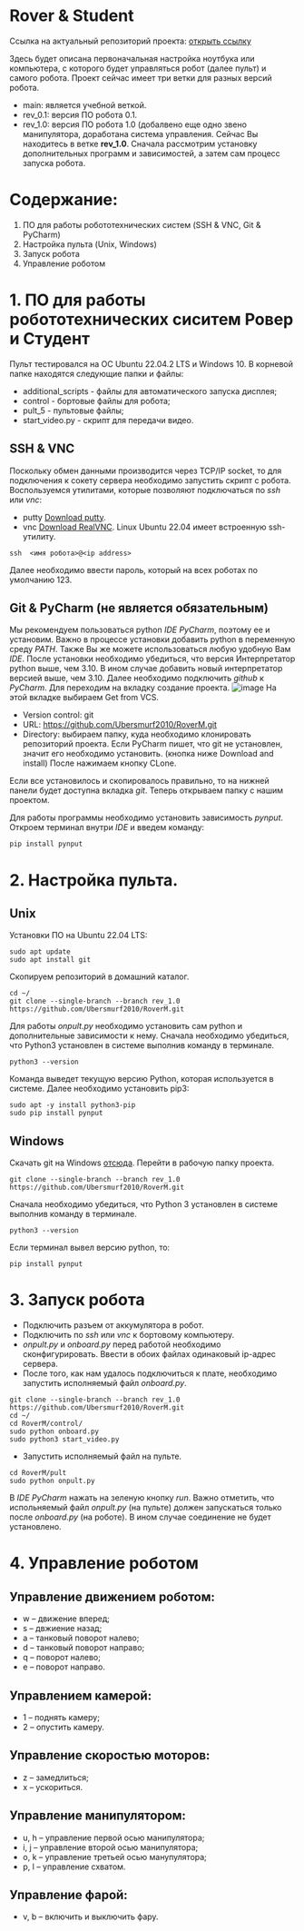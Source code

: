 # **Rover & Student**
Ссылка на актуальный репозиторий проекта: [открыть ссылку](https://github.com/Ubersmurf2010/RoverM/)

Здесь будет описана первоначальная настройка ноутбука или компьютера, с которого будет управляться робот (далее пульт) и самого робота. 
Проект сейчас имеет три ветки для разных версий робота.
- main: является учебной веткой.
- rev_0.1: версия ПО робота 0.1.
- rev_1.0: версия ПО робота 1.0 (добалвено еще одно звено манипулятора, доработана система управления.
Сейчас Вы находитесь в ветке **rev_1.0**.
Сначала рассмотрим установку дополнительных программ и зависимостей, а затем сам процесс запуска робота.

# Содержание:
1. ПО для работы робототехнических систем (SSH & VNC, Git & PyCharm)
2. Настройка пульта (Unix, Windows)
3. Запуск робота
4. Управление роботом 

# 1. ПО для работы робототехнических сиситем Ровер и Студент 
Пульт тестировался на ОС Ubuntu 22.04.2 LTS и Windows 10.
В корневой папке находятся следующие папки и файлы: 
- additional_scripts - файлы для автоматического запуска дисплея;
- control - бортовые файлы для робота;
- pult_5 - пультовые файлы;
- start_video.py - скрипт для передачи видео.
## SSH & VNC
Поскольку обмен данными производится через TCP/IP socket, то для подключения к сокету сервера необходимо запустить скрипт с робота.
Воспользуемся утилитами, которые позволяют подключаться по *ssh* или *vnc*:
- putty [Download putty](https://www.putty.org).
- vnc [Download RealVNC](https://www.realvnc.com/en/).
Linux Ubuntu 22.04 имеет встроенную ssh-утилиту.
```
ssh  <имя робота>@<ip address>
```
Далее необходимо ввести пароль, который на всех роботах по умолчанию 123.

## Git & PyCharm (не является обязательным)
Мы рекомендуем пользоваться python *IDE PyCharm*, поэтому ее и установим. Важно в процессе установки добавить python в переменную среду *PATH*. Также Вы же можете использоваться любую удобную Вам *IDE*.
После установки необходимо убедиться, что версия Интерпретатор python выше, чем 3.10. В ином случае добавить новый интерпретатор версией выше, чем 3.10.
Далее необходимо подключить *github* к *PyCharm*.
Для переходим на вкладку создание проекта.
![image](https://github.com/Ubersmurf2010/RoverM/assets/113335397/5352eaeb-1025-4944-a871-a1a9ef9b8fbd)
На этой вкладке выбираем Get from VCS. 
- Version control: git
- URL: https://github.com/Ubersmurf2010/RoverM.git
- Directory: выбираем папку, куда необходимо клонировать репозиторий проекта. 
Если PyCharm пишет, что git не установлен, значит его необходимо установить. (кнопка ниже Download and install)
После нажимаем кнопку CLone. 

Если все установилось и скопировалось правильно, то на нижней панели будет доступна вкладка *git*.
Теперь открываем папку с нашим проектом.

Для работы программы необходимо установить зависимость *pynput*.
Откроем терминал внутри *IDE* и введем команду:
```
pip install pynput
```
# 2. Настройка пульта.
## Unix
Установки ПО на Ubuntu 22.04 LTS:
```
sudo apt update
sudo apt install git
```
Скопируем репозиторий в домашний каталог.
```
cd ~/
git clone --single-branch --branch rev_1.0 https://github.com/Ubersmurf2010/RoverM.git
```
Для работы *onpult.py* необходимо установить сам python и дополнительные зависимости к нему.
Сначала необходимо убедиться, что Python3 установлен в системе выполнив команду в терминале.
```
python3 --version
```
Команда выведет текущую версию Python, которая используется в системе. Далее необходимо установить pip3:
```
sudo apt -y install python3-pip
sudo pip install pynput
```
## Windows
Скачать git на Windows [отсюда](https://git-scm.com/download/win). Перейти в рабочую папку проекта.
```
git clone --single-branch --branch rev_1.0 https://github.com/Ubersmurf2010/RoverM.git
```
Сначала необходимо убедиться, что Python 3 установлен в системе выполнив команду в терминале.
```
python3 --version
```
Если терминал вывел версию python, то:
```
pip install pynput
```

# 3. Запуск робота
- Подключить разъем от аккумулятора в робот.
- Подключить по *ssh* или *vnc* к бортовому компьютеру.
- *onpult.py* и *onboard.py* перед работой необходимо сконфигурировать. Ввести в обоих файлах одинаковый ip-адрес сервера. 
- После того, как нам удалось подключиться к плате, необходимо запустить исполняемый файл *onboard.py*.
```
git clone --single-branch --branch rev_1.0 https://github.com/Ubersmurf2010/RoverM.git
cd ~/
cd RoverM/control/
sudo python onboard.py
sudo python3 start_video.py
```
- Запустить исполняемый файл на пульте.
```
cd RoverM/pult
sudo python onpult.py
```
В *IDE PyCharm* нажать на зеленую кнопку *run*.
Важно отметить, что испольняемый файл *onpult.py* (на пульте) должен запускаться только после *onboard.py* (на роботе). 
В ином случае соединение не будет установлено.
# 4. Управление роботом
## Управление движением роботом:
- w – движение вперед;
- s – двжиение назад;
- a – танковый поворот налево;
- d – танковый поворот направо;
- q – поворот налево;
- e – поворот направо.
## Управлением камерой:
- 1 – поднять камеру;
- 2 – опустить камеру.
## Управление скоростью моторов:
- z – замедлиться;
- x – ускориться.
## Управление манипулятором:
- u, h – управление первой осью манипулятора;
- i, j – управление второй осью манипулятора;
- o, k – управление третьей осью манупулятора;
- p, l – управление схватом.
## Управление фарой:
- v, b – включить и выключить фару.
